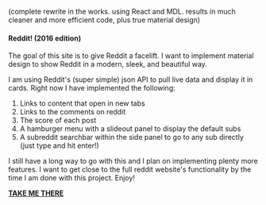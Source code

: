 (complete rewrite in the works. using React and MDL. results in much cleaner and more efficient code, plus true material design)

<h4>Reddit! (2016 edition)</h4>

<p>The goal of this site is to give Reddit a facelift. 
I want to implement material design to show Reddit in a modern, sleek, and beautiful way.</p>
<p>I am using Reddit's (super simple) json API to pull live data and display it in cards. Right now I have implemented the following:</p>
  <ol>
    <li>Links to content that open in new tabs</li>
    <li>Links to the comments on reddit</li>
    <li>The score of each post</li>
    <li>A hamburger menu with a slideout panel to display the default subs</li>
    <li>A subreddit searchbar within the side panel to go to any sub directly (just type and hit enter!)</li>
  </ol>
<p>I still have a long way to go with this and I plan on implementing plenty more features. I want to get close to the full reddit website's functionality by the time I am done with this project. Enjoy!</p>

<a href="http://cltnwd.github.io"><b>TAKE ME THERE</b></a>

